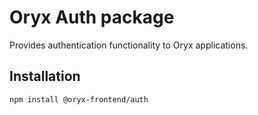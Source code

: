 # Oryx Auth package

Provides authentication functionality to Oryx applications.

## Installation

`npm install @oryx-frontend/auth`

